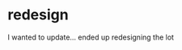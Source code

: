 <!--
  date: 2003-09-30
  modified: 2014-08-15
  slug: redesign
  type: post
  categories: admin
  tags: graphic design
-->

# redesign

<p>I wanted to update&#8230; ended up redesigning the lot</p>
